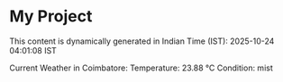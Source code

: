 # My Project

This content is dynamically generated in Indian Time (IST): 2025-10-24 04:01:08 IST


Current Weather in Coimbatore:
Temperature: 23.88 °C
Condition: mist
